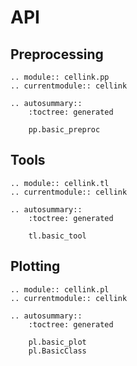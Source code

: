 # API

## Preprocessing

```{eval-rst}
.. module:: cellink.pp
.. currentmodule:: cellink

.. autosummary::
    :toctree: generated

    pp.basic_preproc
```

## Tools

```{eval-rst}
.. module:: cellink.tl
.. currentmodule:: cellink

.. autosummary::
    :toctree: generated

    tl.basic_tool
```

## Plotting

```{eval-rst}
.. module:: cellink.pl
.. currentmodule:: cellink

.. autosummary::
    :toctree: generated

    pl.basic_plot
    pl.BasicClass
```
